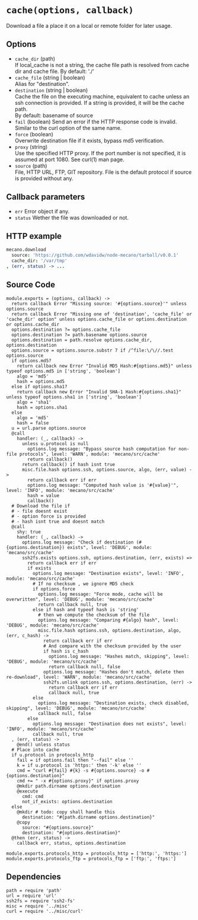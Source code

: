 
# `cache(options, callback)`

Download a file a place it on a local or remote folder for later usage.

## Options

*   `cache_dir` (path)   
    If local_cache is not a string, the cache file path is resolved from cache dir and cache file.
    By default: './'   
*   `cache_file` (string | boolean)   
    Alias for "destination".   
*   `destination` (string | boolean)   
    Cache the file on the executing machine, equivalent to cache unless an ssh connection is
    provided. If a string is provided, it will be the cache path.   
    By default: basename of source   
*   `fail` (boolean)
    Send an error if the HTTP response code is invalid. Similar to the curl
    option of the same name.   
*   `force` (boolean)   
    Overwrite destination file if it exists, bypass md5 verification.   
*   `proxy` (string)   
     Use the specified HTTP proxy. If the port number is not specified, it is
     assumed at port 1080. See curl(1) man page.   
 *   `source` (path)   
     File, HTTP URL, FTP, GIT repository. File is the default protocol if source
     is provided without any.   

## Callback parameters

*   `err`
    Error object if any.
*   `status`
    Wether the file was downloaded or not.

## HTTP example

```coffee
mecano.download
  source: 'https://github.com/wdavidw/node-mecano/tarball/v0.0.1'
  cache_dir: '/var/tmp'
, (err, status) -> ...
```

## Source Code

    module.exports = (options, callback) ->
      return callback Error "Missing source: '#{options.source}'" unless options.source
      return callback Error "Missing one of 'destination', 'cache_file' or 'cache_dir' option" unless options.cache_file or options.destination or options.cache_dir
      options.destination ?= options.cache_file
      options.destination ?= path.basename options.source
      options.destination = path.resolve options.cache_dir, options.destination
      options.source = options.source.substr 7 if /^file:\/\//.test options.source
      if options.md5?
        return callback new Error "Invalid MD5 Hash:#{options.md5}" unless typeof options.md5 in ['string', 'boolean']
        algo = 'md5'
        hash = options.md5
      else if options.sha1?
        return callback new Error "Invalid SHA-1 Hash:#{options.sha1}" unless typeof options.sha1 in ['string', 'boolean']
        algo = 'sha1'
        hash = options.sha1
      else
        algo = 'md5'
        hash = false
      u = url.parse options.source
      @call
        handler: (_, callback) ->
          unless u.protocol is null
            options.log message: "Bypass source hash computation for non-file protocols", level: 'WARN', module: 'mecano/src/cache'
            return callback()
          return callback() if hash isnt true
          misc.file.hash options.ssh, options.source, algo, (err, value) ->
            return callback err if err
            options.log message: "Computed hash value is '#{value}'", level: 'INFO', module: 'mecano/src/cache'
            hash = value
            callback()
      # Download the file if
      # - file doesnt exist
      # - option force is provided
      # - hash isnt true and doesnt match
      @call
        shy: true
        handler: (_, callback) ->
          options.log message: "Check if destination (#{options.destination}) exists", level: 'DEBUG', module: 'mecano/src/cache'
          ssh2fs.exists options.ssh, options.destination, (err, exists) =>
            return callback err if err
            if exists
              options.log message: "Destination exists", level: 'INFO', module: 'mecano/src/cache'
              # If no checksum , we ignore MD5 check
              if options.force
                options.log message: "Force mode, cache will be overwritten", level: 'DEBUG', module: 'mecano/src/cache'
                return callback null, true
              else if hash and typeof hash is 'string'
                # then we compute the checksum of the file
                options.log message: "Comparing #{algo} hash", level: 'DEBUG', module: 'mecano/src/cache'
                misc.file.hash options.ssh, options.destination, algo, (err, c_hash) ->
                  return callback err if err
                  # And compare with the checksum provided by the user
                  if hash is c_hash
                    options.log message: "Hashes match, skipping", level: 'DEBUG', module: 'mecano/src/cache'
                    return callback null, false
                  options.log message: "Hashes don't match, delete then re-download", level: 'WARN', module: 'mecano/src/cache'
                  ssh2fs.unlink options.ssh, options.destination, (err) ->
                    return callback err if err
                    callback null, true
              else
                options.log message: "Destination exists, check disabled, skipping", level: 'DEBUG', module: 'mecano/src/cache'
                callback null, false
            else
              options.log message: "Destination does not exists", level: 'INFO', module: 'mecano/src/cache'
              callback null, true
      , (err, status) ->
        @end() unless status
      # Place into cache
      if u.protocol in protocols_http
        fail = if options.fail then "--fail" else ''
        k = if u.protocol is 'https:' then '-k' else ''
        cmd = "curl #{fail} #{k} -s #{options.source} -o #{options.destination}"
        cmd += " -x #{options.proxy}" if options.proxy
        @mkdir path.dirname options.destination
        @execute
          cmd: cmd
          not_if_exists: options.destination
      else
        @mkdir # todo: copy shall handle this
          destination: "#{path.dirname options.destination}"
        @copy
          source: "#{options.source}"
          destination: "#{options.destination}"
      @then (err, status) ->
        callback err, status, options.destination
      
    module.exports.protocols_http = protocols_http = ['http:', 'https:']
    module.exports.protocols_ftp = protocols_ftp = ['ftp:', 'ftps:']

## Dependencies

    path = require 'path'
    url = require 'url'
    ssh2fs = require 'ssh2-fs'
    misc = require '../misc'
    curl = require '../misc/curl'
